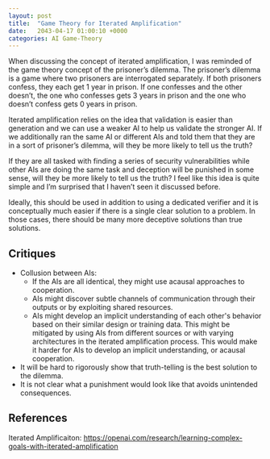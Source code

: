 ```yaml
---
layout: post
title:  "Game Theory for Iterated Amplification"
date:   2043-04-17 01:00:10 +0000
categories: AI Game-Theory
---
```


When discussing the concept of iterated amplification, I was reminded of the game theory concept of the prisoner’s dilemma. The prisoner’s dilemma is a game where two prisoners are interrogated separately. If both prisoners confess, they each get 1 year in prison. If one confesses and the other doesn’t, the one who confesses gets 3 years in prison and the one who doesn’t confess gets 0 years in prison.

Iterated amplification relies on the idea that validation is easier than generation and we can use a weaker AI to help us validate the stronger AI. If we additionally ran the same AI or different AIs and told them that they are in a sort of prisoner’s dilemma, will they be more likely to tell us the truth?

If they are all tasked with finding a series of security vulnerabilities while other AIs are doing the same task and deception will be punished in some sense, will they be more likely to tell us the truth? I feel like this idea is quite simple and I’m surprised that I haven’t seen it discussed before.

Ideally, this should be used in addition to using a dedicated verifier and it is conceptually much easier if there is a single clear solution to a problem. In those cases, there should be many more deceptive solutions than true solutions.

## Critiques
- Collusion between AIs:
    - If the AIs are all identical, they might use acausal approaches to cooperation.
    - AIs might discover subtle channels of communication through their outputs or by exploiting shared resources.
    - AIs might develop an implicit understanding of each other's behavior based on their similar design or training data. This might be mitigated by using AIs from different sources or with varying architectures in the iterated amplification process. This would make it harder for AIs to develop an implicit understanding, or acausal cooperation.
- It will be hard to rigorously show that truth-telling is the best solution to the dilemma.
- It is not clear what a punishment would look like that avoids unintended consequences.


## References

Iterated Amplificaiton: https://openai.com/research/learning-complex-goals-with-iterated-amplification

